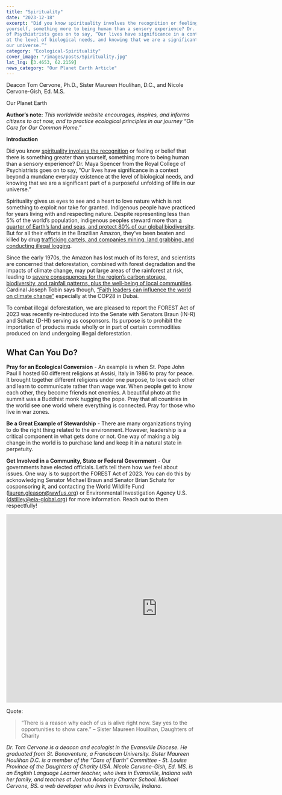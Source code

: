 ```yaml
---
title: "Spirituality"
date: "2023-12-18"
excerpt: "Did you know spirituality involves the recognition or feeling or belief that there is something greater than
yourself, something more to being human than a sensory experience? Dr. Maya Spencer from the Royal College
of Psychiatrists goes on to say, “Our lives have significance in a context beyond a mundane everyday existence
at the level of biological needs, and knowing that we are a significant part of a purposeful unfolding of life in
our universe.”"
category: "Ecological-Spirituality"
cover_image: "/images/posts/Spirituality.jpg"
lat_lng: [3.4653, 62.2159]
news_category: "Our Planet Earth Article"
---
```


Deacon Tom Cervone, Ph.D., Sister Maureen Houlihan, D.C., and Nicole Cervone-Gish, Ed. M.S.

Our Planet Earth

**Author’s note:** _This worldwide website encourages, inspires, and informs citizens to act now, and to practice
ecological principles in our journey “On Care for Our Common Home.”_

**Introduction**

Did you know [spirituality involves the recognition](https://www.rcpsych.ac.uk/docs/default-source/members/sigs/spirituality-spsig/what-is-spirituality-maya-spencer-x.pdf) or feeling or belief that there is something greater than
yourself, something more to being human than a sensory experience? Dr. Maya Spencer from the Royal College
of Psychiatrists goes on to say, “Our lives have significance in a context beyond a mundane everyday existence
at the level of biological needs, and knowing that we are a significant part of a purposeful unfolding of life in
our universe.”

Spirituality gives us eyes to see and a heart to love nature which is not something to exploit nor take for granted.
Indigenous people have practiced for years living with and respecting nature. Despite representing less than
5% of the world’s population, indigenous peoples steward more than [a quarter of Earth’s land and seas, and
protect 80% of our global biodiversity](https://www.conservation.org/blog/3-ways-indigenous-knowledge-protects-nature). But for all their efforts in the Brazilian Amazon, they’ve been beaten
and killed by drug [trafficking cartels, and companies mining, land grabbing, and conducting illegal logging](https://news.mongabay.com/2022/08/crime-and-no-punishment-impunity-shrouds-killings-of-indigenous-amazonian-defenders/).

Since the early 1970s, the Amazon has lost much of its forest, and scientists are concerned that deforestation,
combined with forest degradation and the impacts of climate change, may put large areas of the rainforest at
risk, leading to [severe consequences for the region’s carbon storage, biodiversity, and rainfall patterns, plus the
well-being of local communities](https://news.mongabay.com/2023/09/deforestation-in-the-amazon-rainforest-continues-to-plunge/). Cardinal Joseph Tobin says though, [“Faith leaders can influence the world on
climate change”](https://www.ncronline.org/earthbeat/viewpoints/cardinal-tobin-faith-leaders-can-influence-world-climate-change) especially at the COP28 in Dubai.

To combat illegal deforestation, we are pleased to report the FOREST Act of 2023 was recently re-introduced
into the Senate with Senators Braun (IN-R) and Schatz (D-HI) serving as cosponsors. Its purpose is to prohibit
the importation of products made wholly or in part of certain commodities produced on land undergoing illegal
deforestation.

## What Can You Do?

**Pray for an Ecological Conversion** - An example is when St. Pope John Paul II hosted 60 different religions at
Assisi, Italy in 1986 to pray for peace. It brought together different religions under one purpose, to love each
other and learn to communicate rather than wage war. When people get to know each other, they become
friends not enemies. A beautiful photo at the summit was a Buddhist monk hugging the pope. Pray that all
countries in the world see one world where everything is connected. Pray for those who live in war zones.

**Be a Great Example of Stewardship** - There are many organizations trying to do the right thing related to the
environment. However, leadership is a critical component in what gets done or not. One way of making a big
change in the world is to purchase land and keep it in a natural state in perpetuity.

**Get Involved in a Community, State or Federal Government** - Our governments have elected officials. Let’s
tell them how we feel about issues. One way is to support the FOREST Act of 2023. You can do this by
acknowledging Senator Michael Braun and Senator Brian Schatz for cosponsoring it, and contacting the World
Wildlife Fund (lauren.gleason@wwfus.org) or Environmental Investigation Agency U.S. (dstilley@eia-global.org) for more information. Reach out to them respectfully!

<iframe width="800" height="500" src="https://www.youtube.com/embed/6Yk1pGlOGzw?si=9hxnicnN7Le0n43k" title="YouTube video player" frameborder="0" allow="accelerometer; autoplay; clipboard-write; encrypted-media; gyroscope; picture-in-picture; web-share" allowfullscreen></iframe>

Quote:

> “There is a reason why each of us is alive right now. Say yes to the opportunities to show care.”
> – Sister Maureen Houlihan, Daughters of Charity

_Dr. Tom Cervone is a deacon and ecologist in the Evansville Diocese. He graduated from St. Bonaventure, a
Franciscan University. Sister Maureen Houlihan D.C. is a member of the “Care of Earth” Committee - St.
Louise Province of the Daughters of Charity USA. Nicole Cervone-Gish, Ed. MS. is an English Language
Learner teacher, who lives in Evansville, Indiana with her family, and teaches at Joshua Academy Charter
School. Michael Cervone, BS. a web developer who lives in Evansville, Indiana._
